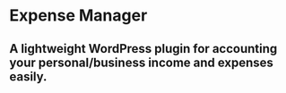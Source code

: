 # Expense Manager

## A lightweight WordPress plugin for accounting your personal/business income and expenses easily.
